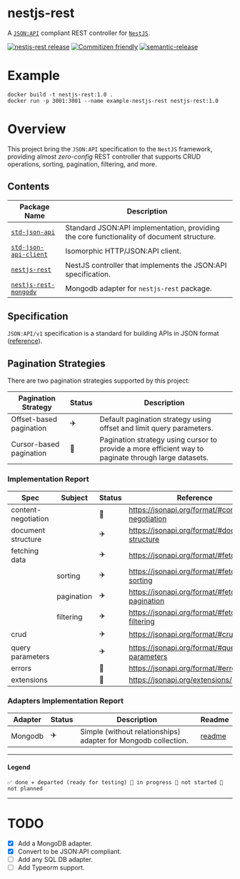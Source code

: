 # nestjs-rest

A [`JSON:API`](https://jsonapi.org/) compliant REST controller for
[`NestJS`](https://nestjs.com/).

[![nestjs-rest release](https://github.com/ziv/nestjs-rest/actions/workflows/ci.yml/badge.svg)](https://github.com/ziv/nestjs-rest/actions/workflows/ci.yml)
[![Commitizen friendly](https://img.shields.io/badge/commitizen-friendly-brightgreen.svg)](http://commitizen.github.io/cz-cli/)
[![semantic-release](https://img.shields.io/badge/%20%20%F0%9F%93%A6%F0%9F%9A%80-semantic--release-e10079.svg)](https://github.com/semantic-release/semantic-release)

# Example

    docker build -t nestjs-rest:1.0 .
    docker run -p 3001:3001 --name example-nestjs-rest nestjs-rest:1.0

# Overview

This project bring the `JSON:API` specification to the `NestJS` framework,
providing almost _zero-config_ REST controller that supports CRUD operations,
sorting, pagination, filtering, and more.

## Contents

| Package Name                                            | Description                                                                               |
| ------------------------------------------------------- | ----------------------------------------------------------------------------------------- |
| [`std-json-api`](./packages/std-json-api)               | Standard JSON:API implementation, providing the core functionality of document structure. |
| [`std-json-api-client`](./packages/std-json-api-client) | Isomorphic HTTP/JSON:API client.                                                          |
| [`nestjs-rest`](./packages/nestjs-rest)                 | NestJS controller that implements the JSON:API specification.                             |
| [`nestjs-rest-mongodv`](./packages/nestjs-rest-mongodb) | Mongodb adapter for `nestjs-rest` package.                                                |

## Specification

`JSON:API/v1` specification is a standard for building APIs in JSON format
([reference](./packages/std-json-api/specs.md)).

## Pagination Strategies

There are two pagination strategies supported by this project:

| Pagination Strategy     | Status | Description                                                                                          |
| ----------------------- | ------ | ---------------------------------------------------------------------------------------------------- |
| Offset-based pagination | ✈️     | Default pagination strategy using offset and limit query parameters.                                 |
| Cursor-based pagination | 🚫     | Pagination strategy using cursor to provide a more efficient way to paginate through large datasets. |

### Implementation Report

| Spec                | Subject    | Status | Reference                                       |
| ------------------- | ---------- | ------ | ----------------------------------------------- |
| content-negotiation |            | 🚧     | https://jsonapi.org/format/#content-negotiation |
| document structure  |            | ✈️     | https://jsonapi.org/format/#document-structure  |
| fetching data       |            | ✈️     | https://jsonapi.org/format/#fetching            |
|                     | sorting    | ✈️     | https://jsonapi.org/format/#fetching-sorting    |
|                     | pagination | ✈️     | https://jsonapi.org/format/#fetching-pagination |
|                     | filtering  | ✈️     | https://jsonapi.org/format/#fetching-filtering  |
| crud                |            | ✈️     | https://jsonapi.org/format/#crud                |
| query parameters    |            | ✈️     | https://jsonapi.org/format/#query-parameters    |
| errors              |            | 🚧     | https://jsonapi.org/format/#errors              |
| extensions          |            | 🫥     | https://jsonapi.org/extensions/                 |

### Adapters Implementation Report

| Adapter | Status | Description                                                    | Readme                                             |
| ------- | ------ | -------------------------------------------------------------- | -------------------------------------------------- |
| Mongodb | ✈️     | Simple (without relationships) adapter for Mongodb collection. | [readme](./packages/nestjs-rest-mongodb/readme.md) |

---

#### Legend

    ✅ done ✈️ departed (ready for testing) 🚧 in progress 🚫 not started 🫥 not planned

---

# TODO

- [x] Add a MongoDB adapter.
- [x] Convert to be JSON:API compliant.
- [ ] Add any SQL DB adapter.
- [ ] Add Typeorm support.
